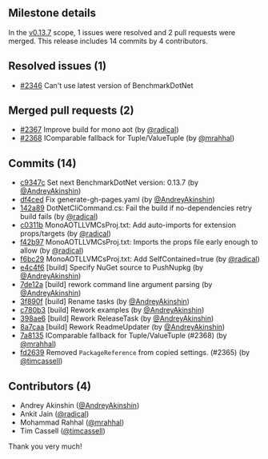 ## Milestone details

In the [v0.13.7](https://github.com/dotnet/BenchmarkDotNet/issues?q=milestone:v0.13.7) scope, 
1 issues were resolved and 2 pull requests were merged.
This release includes 14 commits by 4 contributors.

## Resolved issues (1)

* [#2346](https://github.com/dotnet/BenchmarkDotNet/issues/2346) Can't use latest version of BenchmarkDotNet

## Merged pull requests (2)

* [#2367](https://github.com/dotnet/BenchmarkDotNet/pull/2367) Improve build for mono aot (by [@radical](https://github.com/radical))
* [#2368](https://github.com/dotnet/BenchmarkDotNet/pull/2368) IComparable fallback for Tuple/ValueTuple (by [@mrahhal](https://github.com/mrahhal))

## Commits (14)

* [c9347c](https://github.com/dotnet/BenchmarkDotNet/commit/c9347c9b319852e9e608182024f14583bc96ba60) Set next BenchmarkDotNet version: 0.13.7 (by [@AndreyAkinshin](https://github.com/AndreyAkinshin))
* [df4ced](https://github.com/dotnet/BenchmarkDotNet/commit/df4cedd86c1135b7a8fdcf25125f7c683bd9cd74) Fix generate-gh-pages.yaml (by [@AndreyAkinshin](https://github.com/AndreyAkinshin))
* [142a89](https://github.com/dotnet/BenchmarkDotNet/commit/142a89e11d17add923501368d9f46e514f8e0ade) DotNetCliCommand.cs: Fail the build if no-dependencies retry build fails (by [@radical](https://github.com/radical))
* [c0311b](https://github.com/dotnet/BenchmarkDotNet/commit/c0311bf687c754ef828928771e205e125ab54db5) MonoAOTLLVMCsProj.txt: Add auto-imports for extension props/targets (by [@radical](https://github.com/radical))
* [f42b97](https://github.com/dotnet/BenchmarkDotNet/commit/f42b9757dd6af5db562cd4ca250558ab0001213d) MonoAOTLLVMCsProj.txt: Imports the props file early enough to allow (by [@radical](https://github.com/radical))
* [f6bc29](https://github.com/dotnet/BenchmarkDotNet/commit/f6bc29bfc75b49387098ddd77ff5aeb096d6fdc2) MonoAOTLLVMCsProj.txt: Add SelfContained=true (by [@radical](https://github.com/radical))
* [e4c4f6](https://github.com/dotnet/BenchmarkDotNet/commit/e4c4f6f4a189e964f8dad4b92573662104355d32) [build] Specify NuGet source to PushNupkg (by [@AndreyAkinshin](https://github.com/AndreyAkinshin))
* [7de12a](https://github.com/dotnet/BenchmarkDotNet/commit/7de12a1d3ee2b37351465ff2175d03d2898f045e) [build] rework command line argument parsing (by [@AndreyAkinshin](https://github.com/AndreyAkinshin))
* [3f890f](https://github.com/dotnet/BenchmarkDotNet/commit/3f890fd4a87dad5718a84a19a0ecff734413a278) [build] Rename tasks (by [@AndreyAkinshin](https://github.com/AndreyAkinshin))
* [c780b3](https://github.com/dotnet/BenchmarkDotNet/commit/c780b3cc6cd3f0e2c398956e49430afa47366061) [build] Rework examples (by [@AndreyAkinshin](https://github.com/AndreyAkinshin))
* [398ae6](https://github.com/dotnet/BenchmarkDotNet/commit/398ae6545ec77aaf395a753d333299c59ab1f591) [build] Rework ReleaseTask (by [@AndreyAkinshin](https://github.com/AndreyAkinshin))
* [8a7caa](https://github.com/dotnet/BenchmarkDotNet/commit/8a7caa7acd6a2b2f5e49b57f225ccbabd268029b) [build] Rework ReadmeUpdater (by [@AndreyAkinshin](https://github.com/AndreyAkinshin))
* [7a8135](https://github.com/dotnet/BenchmarkDotNet/commit/7a8135baac605861635a0b379048c59f1683ca28) IComparable fallback for Tuple/ValueTuple (#2368) (by [@mrahhal](https://github.com/mrahhal))
* [fd2639](https://github.com/dotnet/BenchmarkDotNet/commit/fd2639ff7b9e8353bb48c0eb6668c8bf32d19792) Removed `PackageReference` from copied settings. (#2365) (by [@timcassell](https://github.com/timcassell))

## Contributors (4)

* Andrey Akinshin ([@AndreyAkinshin](https://github.com/AndreyAkinshin))
* Ankit Jain ([@radical](https://github.com/radical))
* Mohammad Rahhal ([@mrahhal](https://github.com/mrahhal))
* Tim Cassell ([@timcassell](https://github.com/timcassell))

Thank you very much!

